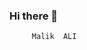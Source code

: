 ### Hi there 👋
         Malik  ALI 
<!--
**LynxSlash/LynxSlash** is a ✨ _special_ ✨ repository because its `README.md` (this file) appears on your GitHub profile.

Here are some ideas to get you started:

- 🔭 I’m currently working on Porting,building stuff... 
- 🌱 I’m currently learning ...
